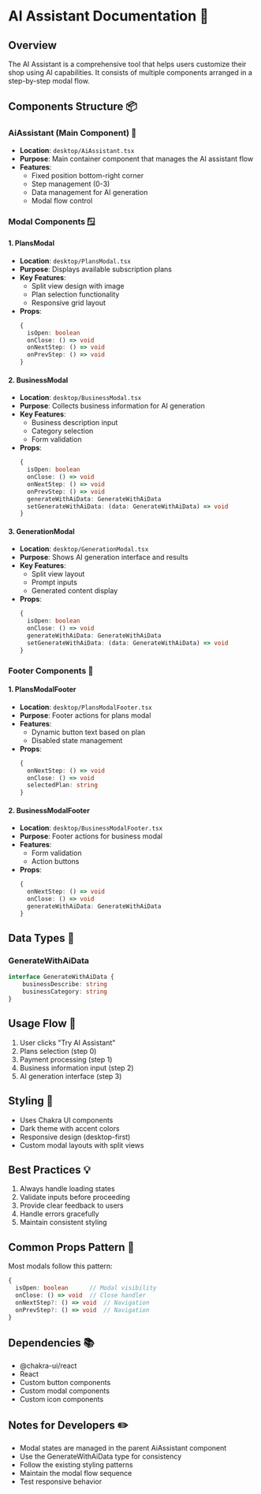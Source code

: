 # AI Assistant Documentation 🤖

## Overview
The AI Assistant is a comprehensive tool that helps users customize their shop using AI capabilities. It consists of multiple components arranged in a step-by-step modal flow.

## Components Structure 📦

### AiAssistant (Main Component) 🎯
- **Location**: `desktop/AiAssistant.tsx`
- **Purpose**: Main container component that manages the AI assistant flow
- **Features**:
  - Fixed position bottom-right corner
  - Step management (0-3)
  - Data management for AI generation
  - Modal flow control

### Modal Components 🪟

#### 1. PlansModal
- **Location**: `desktop/PlansModal.tsx`
- **Purpose**: Displays available subscription plans
- **Key Features**:
  - Split view design with image
  - Plan selection functionality
  - Responsive grid layout
- **Props**:
  ```typescript
  {
    isOpen: boolean
    onClose: () => void
    onNextStep: () => void
    onPrevStep: () => void
  }
  ```

#### 2. BusinessModal
- **Location**: `desktop/BusinessModal.tsx`
- **Purpose**: Collects business information for AI generation
- **Key Features**:
  - Business description input
  - Category selection
  - Form validation
- **Props**:
  ```typescript
  {
    isOpen: boolean
    onClose: () => void
    onNextStep: () => void
    onPrevStep: () => void
    generateWithAiData: GenerateWithAiData
    setGenerateWithAiData: (data: GenerateWithAiData) => void
  }
  ```

#### 3. GenerationModal
- **Location**: `desktop/GenerationModal.tsx`
- **Purpose**: Shows AI generation interface and results
- **Key Features**:
  - Split view layout
  - Prompt inputs
  - Generated content display
- **Props**:
  ```typescript
  {
    isOpen: boolean
    onClose: () => void
    generateWithAiData: GenerateWithAiData
    setGenerateWithAiData: (data: GenerateWithAiData) => void
  }
  ```

### Footer Components 👣

#### 1. PlansModalFooter
- **Location**: `desktop/PlansModalFooter.tsx`
- **Purpose**: Footer actions for plans modal
- **Features**:
  - Dynamic button text based on plan
  - Disabled state management
- **Props**:
  ```typescript
  {
    onNextStep: () => void
    onClose: () => void
    selectedPlan: string
  }
  ```

#### 2. BusinessModalFooter
- **Location**: `desktop/BusinessModalFooter.tsx`
- **Purpose**: Footer actions for business modal
- **Features**:
  - Form validation
  - Action buttons
- **Props**:
  ```typescript
  {
    onNextStep: () => void
    onClose: () => void
    generateWithAiData: GenerateWithAiData
  }
  ```

## Data Types 📝

### GenerateWithAiData
```typescript
interface GenerateWithAiData {
    businessDescribe: string
    businessCategory: string
}
```

## Usage Flow 🔄

1. User clicks "Try AI Assistant"
2. Plans selection (step 0)
3. Payment processing (step 1)
4. Business information input (step 2)
5. AI generation interface (step 3)

## Styling 🎨
- Uses Chakra UI components
- Dark theme with accent colors
- Responsive design (desktop-first)
- Custom modal layouts with split views

## Best Practices 💡
1. Always handle loading states
2. Validate inputs before proceeding
3. Provide clear feedback to users
4. Handle errors gracefully
5. Maintain consistent styling

## Common Props Pattern 🔧
Most modals follow this pattern:
```typescript
{
  isOpen: boolean      // Modal visibility
  onClose: () => void  // Close handler
  onNextStep?: () => void  // Navigation
  onPrevStep?: () => void  // Navigation
}
```

## Dependencies 📚
- @chakra-ui/react
- React
- Custom button components
- Custom modal components
- Custom icon components

## Notes for Developers ✏️
- Modal states are managed in the parent AiAssistant component
- Use the GenerateWithAiData type for consistency
- Follow the existing styling patterns
- Maintain the modal flow sequence
- Test responsive behavior
